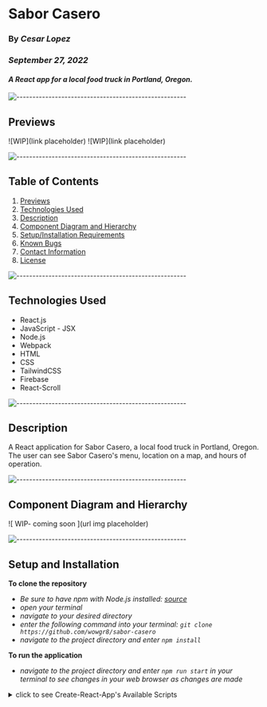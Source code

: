 # Sabor Casero

### By _**Cesar Lopez**_

### _September 27, 2022_

#### _A React app for a local food truck in Portland, Oregon._

![-----------------------------------------------------](https://raw.githubusercontent.com/andreasbm/readme/master/assets/lines/aqua.png)

## Previews <a id="previews"></a>

![WIP](link placeholder)
![WIP](link placeholder)


![-----------------------------------------------------](https://raw.githubusercontent.com/andreasbm/readme/master/assets/lines/aqua.png)

## Table of Contents

1. [Previews](#previews)
2. [Technologies Used](#technologies)
3. [Description](#description)
4. [Component Diagram and Hierarchy](#diagram)
5. [Setup/Installation Requirements](#setup)
6. [Known Bugs](#bugs)
7. [Contact Information](#contact)
8. [License](#license)

![-----------------------------------------------------](https://raw.githubusercontent.com/andreasbm/readme/master/assets/lines/aqua.png)

## Technologies Used <a id="technologies"></a>  

* React.js
* JavaScript - JSX
* Node.js
* Webpack
* HTML
* CSS
* TailwindCSS
* Firebase
* React-Scroll

![-----------------------------------------------------](https://raw.githubusercontent.com/andreasbm/readme/master/assets/lines/aqua.png)

## Description <a id="description"></a>

A React application for Sabor Casero, a local food truck in Portland, Oregon. The user can see Sabor Casero's menu, location on a map, and hours of operation.

![-----------------------------------------------------](https://raw.githubusercontent.com/andreasbm/readme/master/assets/lines/aqua.png)

## Component Diagram and Hierarchy <a id = "diagram"></a>

![ WIP- coming soon ](url img placeholder)

![-----------------------------------------------------](https://raw.githubusercontent.com/andreasbm/readme/master/assets/lines/aqua.png)

## Setup and Installation <a id="setup"></a>

**To clone the repository**
* _Be sure to have npm with Node.js installed: [source](https://nodejs.org/en/download/)_
* _open your terminal_
* _navigate to your desired directory_
* _enter the following command into your terminal: `git clone https://github.com/wowgr8/sabor-casero`_
* _navigate to the project directory and enter `npm install`_

**To run the application**
* _navigate to the project directory and enter `npm run start` in your terminal to see changes in your web browser as changes are made_

<details ><summary>click to see Create-React-App's Available Scripts</summary>

## Getting Started with Create React App

This project was bootstrapped with [Create React App](https://github.com/facebook/create-react-app).

#### Available Scripts 

In the project directory, you can run:

#### `npm start`

Runs the app in the development mode.\
Open [http://localhost:3000](http://localhost:3000) to view it in your browser.

The page will reload when you make changes.\
You may also see any lint errors in the console.

#### `npm test`

Launches the test runner in the interactive watch mode.\
See the section about [running tests](https://facebook.github.io/create-react-app/docs/running-tests) for more information.

#### `npm run build`

Builds the app for production to the `build` folder.\
It correctly bundles React in production mode and optimizes the build for the best performance.

The build is minified and the filenames include the hashes.\
Your app is ready to be deployed!

See the section about [deployment](https://facebook.github.io/create-react-app/docs/deployment) for more information.

#### `npm run eject`

**Note: this is a one-way operation. Once you `eject`, you can't go back!**

If you aren't satisfied with the build tool and configuration choices, you can `eject` at any time. This command will remove the single build dependency from your project.

Instead, it will copy all the configuration files and the transitive dependencies (webpack, Babel, ESLint, etc) right into your project so you have full control over them. All of the commands except `eject` will still work, but they will point to the copied scripts so you can tweak them. At this point you're on your own.

You don't have to ever use `eject`. The curated feature set is suitable for small and middle deployments, and you shouldn't feel obligated to use this feature. However we understand that this tool wouldn't be useful if you couldn't customize it when you are ready for it.

## Learn More About Create-React-App

You can learn more in the [Create React App documentation](https://facebook.github.io/create-react-app/docs/getting-started).

To learn React, check out the [React documentation](https://reactjs.org/).

### Code Splitting

This section has moved here: [https://facebook.github.io/create-react-app/docs/code-splitting](https://facebook.github.io/create-react-app/docs/code-splitting)

### Analyzing the Bundle Size

This section has moved here: [https://facebook.github.io/create-react-app/docs/analyzing-the-bundle-size](https://facebook.github.io/create-react-app/docs/analyzing-the-bundle-size)

### Making a Progressive Web App

This section has moved here: [https://facebook.github.io/create-react-app/docs/making-a-progressive-web-app](https://facebook.github.io/create-react-app/docs/making-a-progressive-web-app)

### Advanced Configuration

This section has moved here: [https://facebook.github.io/create-react-app/docs/advanced-configuration](https://facebook.github.io/create-react-app/docs/advanced-configuration)

### Deployment

This section has moved here: [https://facebook.github.io/create-react-app/docs/deployment](https://facebook.github.io/create-react-app/docs/deployment)

### `npm run build` fails to minify

This section has moved here: [https://facebook.github.io/create-react-app/docs/troubleshooting#npm-run-build-fails-to-minify](https://facebook.github.io/create-react-app/docs/troubleshooting#npm-run-build-fails-to-minify)
</details>